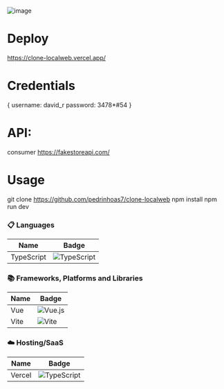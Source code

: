 ![image](https://user-images.githubusercontent.com/50623914/232834238-f167fb39-ea3a-4457-80e1-18ee9e3786ee.png)

# Deploy
https://clone-localweb.vercel.app/

# Credentials 
{
username: david_r
password: 3478*#54
}


# API: 
consumer https://fakestoreapi.com/


# Usage
git clone https://github.com/pedrinhoas7/clone-localweb
npm install
npm run dev

### 📋 Languages
| Name           | Badge                                                                                                                      
| -------------- | --------------------------------------------------------------------------------------------------------------------------------------|
| TypeScript  | ![TypeScript](https://img.shields.io/badge/typescript-%23007ACC.svg?style=for-the-badge&logo=typescript&logoColor=white)| | `!

### 📚 Frameworks, Platforms and Libraries
| Name           | Badge                                                                                                                      
| -------------- | --------------------------------------------------------------------------------------------------------------------------------------|
| Vue  | ![Vue.js](https://img.shields.io/badge/vuejs-%2335495e.svg?style=for-the-badge&logo=vuedotjs&logoColor=%234FC08D)| | `!
| Vite  | ![Vite](https://img.shields.io/badge/vite-%23646CFF.svg?style=for-the-badge&logo=vite&logoColor=white)| | `!

### ☁️ Hosting/SaaS
| Name           | Badge                                                                                                                      
| -------------- | --------------------------------------------------------------------------------------------------------------------------------------|
| Vercel  | ![TypeScript](https://img.shields.io/badge/typescript-%23007ACC.svg?style=for-the-badge&logo=typescript&logoColor=white)| | `!
